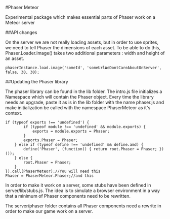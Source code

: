 #Phaser Meteor

Experimental package which makes essential parts of Phaser work on a Meteor server

##API changes

On the server we are not really loading assets, but in order to use sprites, we need to tell Phaser
the dimensions of each asset. To be able to do this, Phaser.Loader.image() takes two additional
parameters : width and height of an asset.

    phaserInstance.load.image('someId', 'someUrlWeDontCareAboutOnServer', false, 30, 30);

##Updating the Phaser library

The phaser library can be found in the lib folder. The intro.js file initializes a Namespace which will contain the Phaser object.
Every time the library needs an upgrade, paste it as is in the lib folder with the name phaser.js and make initialization be called with the namespace PhaserMeteor as it's context.

    if (typeof exports !== 'undefined') {
            if (typeof module !== 'undefined' && module.exports) {
                exports = module.exports = Phaser;
            }
            exports.Phaser = Phaser;
        } else if (typeof define !== 'undefined' && define.amd) {
            define('Phaser', (function() { return root.Phaser = Phaser; }) ());
        } else {
            root.Phaser = Phaser;
        }
    }).call(PhaserMeteor);//You will need this
    Phaser = PhaserMeteor.Phaser;//and this

In order to make it work on a server, some stubs have been defined in server/lib/stubs.js.
The idea is to simulate a browser environment in a way that a minimum of Phaser components need to be rewritten.

The server/phaser folder contains all Phaser components need a rewrite in order to make our
game work on a server.